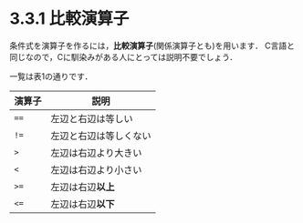 # 3.3.1 比較演算子

条件式を演算子を作るには，**比較演算子**(関係演算子とも)を用います．
C言語と同じなので，Cに馴染みがある人にとっては説明不要でしょう．

一覧は表1の通りです．

| 演算子 | 説明                   |
| ------ | ---------------------- |
| `==`   | 左辺と右辺は等しい     |
| `!=`   | 左辺と右辺は等しくない |
| `>`    | 左辺は右辺より大きい   |
| `<`    | 左辺は右辺より小さい   |
| `>=`   | 左辺は右辺**以上**     |
| `<=`   | 左辺は右辺**以下**     |

